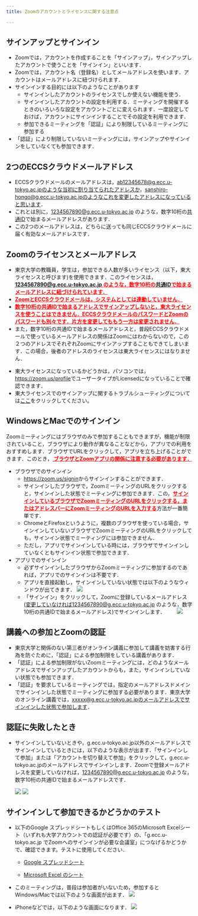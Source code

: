 ```yaml
---
title: Zoomのアカウントとライセンスに関する注意点

---
```

## サインアップとサインイン
* Zoomでは，アカウントを作成することを「サインアップ」，サインアップしたアカウントで使うことを「サインイン」といいます．
* Zoomでは，アカウント名（登録名）としてメールアドレスを使います．アカウントはメールアドレスに紐づけられます．
* サインインする目的には以下のようなことがあります
  * サインインしたアカウントのライセンスでしか使えない機能を使う．
  * サインインしたアカウントの設定を利用する．ミーティングを開催するときのいろいろな設定をアカウントごとに変えられます．一度設定しておけば，アカウントにサインインすることでその設定を利用できます．
  * 参加できるミーティングを「認証」により制限しているミーティングに参加する
* 「認証」により制限していないミーティングには，サインアップやサインインをしていなくても参加できます．

## 2つのECCSクラウドメールアドレス
* ECCSクラウドメールのメールアドレスは，ab12345678@g.ecc.u-tokyo.ac.jpのような当初に割り当てられたアドレスか，sanshiro-hongo@g.ecc.u-tokyo.ac.jpのようなこれを変更したアドレスになっていると思います．
* これとは別に，1234567890@g.ecc.u-tokyo.ac.jp のような，数字10桁の<a href="https://utlecon.github.io/glossary">共通ID</a>で始まるメールアドレスがあります．
* この2つのメールアドレスは，どちらに送っても同じECCSクラウドメールに届く有効なメールアドレスです．

## Zoomのライセンスとメールアドレス
* 東京大学の教職員，学生は，参加できる人数が多いライセンス（以下，東大ライセンスと呼びます)を使用できます．このライセンスは，<font color ="red"><b><u>1234567890@g.ecc.u-tokyo.ac.jp のような，数字10桁の<a href="https://utlecon.github.io/glossary">共通ID</a>で始まるメールアドレスに紐づけられています．</u></b></font>
* <font color="red"><b><u>ZoomとECCSクラウドメールは，システムとしては連動していません．</u></b></font>
* <font color="red"><b><u> 数字10桁の共通IDで始まるアドレスでサインアップしないと，東大ライセンスを使うことはできません．ECCSクラウドメールのパスワードとZoomのパスワードも別々です．片方を変更してももう一方は変更されません．</u></b></font>
* また，数字10桁の共通IDで始まるメールアドレスと，普段ECCSクラウドメールで使っているメールアドレスの関係はZoomにはわからないので，この２つのアドレスでそれぞれZoomにサインアップすることもできてしまいます．この場合，後者のアドレスのライセンスは東大ライセンスにはなりません．
<!-- * さらにややこしいことに，Zoomは，サインアップした後で登録メールアドレスを変更することもできます．この変更先のメールアドレスにECCSで普段使っているメールアドレスを使うと，このメールアドレスで東大ライセンスを使えることになります．-->
* 東大ライセンスになっているかどうかは，パソコンでは，<a href="https://zoom.us/profile">https://zoom.us/profile</a>でユーザータイプがLicensedになっていることで確認できます．
* 東大ライセンスでのサインアップに関するトラブルシューティングについては<a href="/zoom/setting_issues">ここ</a>をクリックしてください。

## WindowsとMacでのサインイン
Zoomミーティングにはブラウザのみで参加することもできますが，機能が制限されていること，ブラウザにより動作が異なることなどから，アプリでの利用をおすすめします．ブラウザでURLをクリックして，アプリを立ち上げることができます．このとき，<font color ="red"><b><u> ブラウザとZoomアプリの関係に注意する必要があります．</u></b></font>
* ブラウザでのサインイン
  * <a href="https://zoom.us/signin">https://zoom.us/signin</a>からサインインすることができます．
  * サインインしたブラウザで，ZoomミーティングのURLをクリックすると，サインインした状態でミーティングに参加できます．この，<font color="red"><b><u>サインインしているブラウザでZoomミーティングのURLをクリックする，またはアドレスバーにZoomミーティングのURLを入力する</u></b></font>方法が一番簡単です．
  * ChromeとFirefoxというように，複数のブラウザを使っている場合，サインインしていないブラウザでZoomミーティングのURLをクリックしても，サインイン状態でミーティングには参加できません．
  * ただし，アプリでサインインしている時には，ブラウザでサインインしていなくともサインイン状態で参加できます．
* アプリでのサインイン
  * 必ずサインインしたブラウザからZoomミーティングに参加するのであれば，アプリでのサインインは不要です．
  * アプリを直接起動し，サインインしていない状態では以下のようなウィンドウが出てきます．
  ![](img/zoom_win_app_1st.png)
  * 「サインイン」をクリックして，Zoomに登録しているメールアドレス(変更していなければ1234567890@g.ecc.u-tokyo.ac.jp のような，数字10桁の共通IDで始まるメールアドレス)でサインインします．
　　![](img/zoom_win_app_signin.png)  

## 講義への参加とZoomの認証
* 東京大学と関係のない第三者がオンライン講義に参加して講義を妨害する行為を防ぐために，「認証」による参加制限をしている講義があります．
* 「認証」による参加制限がないZoomミーティングには，どのようなメールアドレスでサインアップしたアカウントからも，また，サインインしていない状態でも参加できます．
* 「認証」を要求しているミーティングでは，指定のメールアドレスドメインでサインインした状態でミーティングに参加する必要があります．東京大学のオンライン講義では，xxxxx@g.ecc.u-tokyo.ac.jpのメールアドレスでサインインした状態で参加します．
<!--
* <font color="red"><b><u> xxxxx@g.ecc.u-tokyo.ac.jpでサインインしていれば，東大ライセンスでないアカウントでも「認証」が必要な講義に参加できます．</u></b></font>
-->


## 認証に失敗したとき
* サインインしていないときや，g.ecc.u-tokyo.ac.jp以外のメールアドレスでサインインしているときには，以下のような表示が出ます．「サインインして参加」または「アカウントを切り替えて参加」をクリックして，g.ecc.u-tokyo.ac.jpのメールアドレスでサインインします．Zoomで登録メールアドレスを変更していなければ，1234567890@g.ecc.u-tokyo.ac.jp のような，数字10桁の共通IDで始まるメールアドレスです．

  ![](img/zoom_win_authreq.png) ![](img/zoom_win_authchange.png)

## サインインして参加できるかどうかのテスト
* 以下のGoogle スプレッドシートもしくはOffice 365のMicrosoft Excelシート（いずれも大学アカウントでの認証が必要です）の、「g.ecc.u-tokyo.ac.jp でZoomへのサインインが必要な会議室」につなげるかどうかで、確認できます。テストに使用してください．

  * <a href="https://docs.google.com/spreadsheets/d/1jf1O-lbDwIsz9QJdPWWhZTh-Nn4Z_ge3BXGIua2fyCs/edit?usp=sharing" target="_blank">Google スプレッドシート</a>

  * <a href="https://univtokyo-my.sharepoint.com/:x:/g/personal/2615215597_utac_u-tokyo_ac_jp/EeRg4N80tF1Iio3x8m9AbHgB92l-V1rMyEcNHFs-lvU5rA?e=yVa1Q0" target="_blank">Microsoft Excel のシート</a>

* このミーティングは，普段は参加者がいないため，参加するとWindows/Macでは以下のような画面が出ます．
  ![](img/zoom_win_auth_test.png)
* iPhoneなどでは，以下のような画面になります．
  ![](img/zoom_iphone_auth_test.png)



